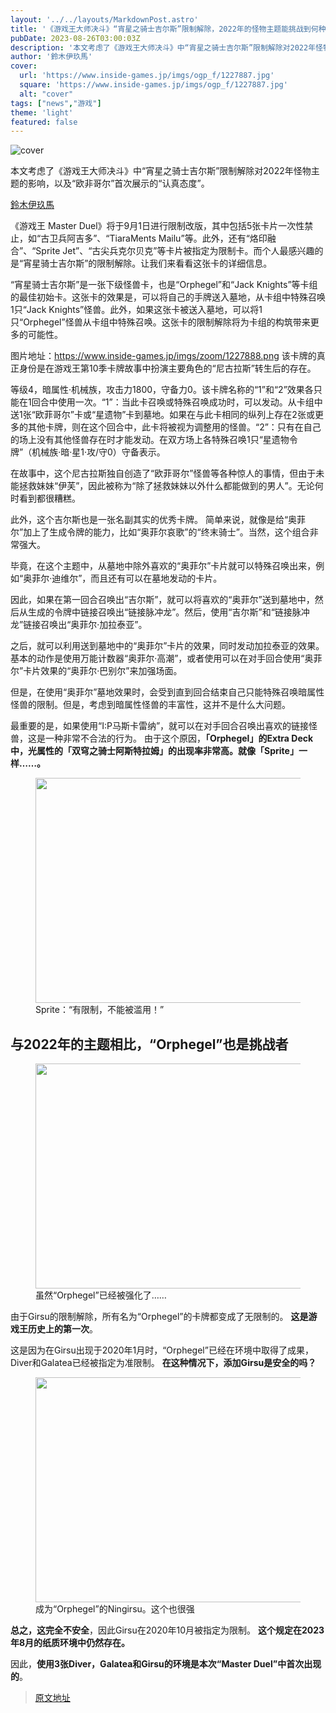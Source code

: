 ```yaml
---
layout: '../../layouts/MarkdownPost.astro'
title: '《游戏王大师决斗》“宵星之骑士吉尔斯”限制解除，2022年的怪物主题能挑战到何种程度？考虑“欧非哥尔”首次展示的“认真态度”'
pubDate: 2023-08-26T03:00:03Z
description: '本文考虑了《游戏王大师决斗》中“宵星之骑士吉尔斯”限制解除对2022年怪物主题的影响，以及“欧非哥尔”首次展示的“认真态度”。'
author: '鈴木伊玖馬'
cover:
  url: 'https://www.inside-games.jp/imgs/ogp_f/1227887.jpg'
  square: 'https://www.inside-games.jp/imgs/ogp_f/1227887.jpg'
  alt: "cover"
tags: ["news","游戏"]
theme: 'light'
featured: false
---
```


![cover](https://www.inside-games.jp/imgs/ogp_f/1227887.jpg)

本文考虑了《游戏王大师决斗》中“宵星之骑士吉尔斯”限制解除对2022年怪物主题的影响，以及“欧非哥尔”首次展示的“认真态度”。

<a href="/author/10288/recent/%E9%88%B4%E6%9C%A8%E4%BC%8A%E7%8E%96%E9%A6%AC">鈴木伊玖馬</a>

《游戏王 Master Duel》将于9月1日进行限制改版，其中包括5张卡片一次性禁止，如“古卫兵阿吉多”、“TiaraMents Mailu”等。此外，还有“烙印融合”、“Sprite Jet”、“古尖兵克尔贝克”等卡片被指定为限制卡。而个人最感兴趣的是“宵星骑士吉尔斯”的限制解除。让我们来看看这张卡的详细信息。

“宵星骑士吉尔斯”是一张下级怪兽卡，也是“Orphegel”和“Jack Knights”等卡组的最佳初始卡。这张卡的效果是，可以将自己的手牌送入墓地，从卡组中特殊召唤1只“Jack Knights”怪兽。此外，如果这张卡被送入墓地，可以将1只“Orphegel”怪兽从卡组中特殊召唤。这张卡的限制解除将为卡组的构筑带来更多的可能性。

图片地址：https://www.inside-games.jp/imgs/zoom/1227888.png
该卡牌的真正身份是在游戏王第10季卡牌故事中扮演主要角色的“尼古拉斯”转生后的存在。

等级4，暗属性·机械族，攻击力1800，守备力0。该卡牌名称的“1”和“2”效果各只能在1回合中使用一次。“1”：当此卡召唤或特殊召唤成功时，可以发动。从卡组中送1张“欧菲哥尔”卡或“星遗物”卡到墓地。如果在与此卡相同的纵列上存在2张或更多的其他卡牌，则在这个回合中，此卡将被视为调整用的怪兽。“2”：只有在自己的场上没有其他怪兽存在时才能发动。在双方场上各特殊召唤1只“星遗物令牌”（机械族·暗·星1·攻/守0）守备表示。

在故事中，这个尼古拉斯独自创造了“欧菲哥尔”怪兽等各种惊人的事情，但由于未能拯救妹妹“伊芙”，因此被称为“除了拯救妹妹以外什么都能做到的男人”。无论何时看到都很糟糕。

此外，这个吉尔斯也是一张名副其实的优秀卡牌。
简单来说，就像是给“奥菲尔”加上了生成令牌的能力，比如“奥菲尔哀歌”的“终末骑士”。当然，这个组合非常强大。

毕竟，在这个主题中，从墓地中除外喜欢的“奥菲尔”卡片就可以特殊召唤出来，例如“奥菲尔·迪维尔”，而且还有可以在墓地发动的卡片。

因此，如果在第一回合召唤出“吉尔斯”，就可以将喜欢的“奥菲尔”送到墓地中，然后从生成的令牌中链接召唤出“链接脉冲龙”。然后，使用“吉尔斯”和“链接脉冲龙”链接召唤出“奥菲尔·加拉泰亚”。

之后，就可以利用送到墓地中的“奥菲尔”卡片的效果，同时发动加拉泰亚的效果。基本的动作是使用万能计数器“奥菲尔·高潮”，或者使用可以在对手回合使用“奥菲尔”卡片效果的“奥菲尔·巴别尔”来加强场面。

但是，在使用“奥菲尔”墓地效果时，会受到直到回合结束自己只能特殊召唤暗属性怪兽的限制。但是，考虑到暗属性怪兽的丰富性，这并不是什么大问题。

最重要的是，如果使用“I:P马斯卡雷纳”，就可以在对手回合召唤出喜欢的链接怪兽，这是一种非常不合法的行为。
由于这个原因，<b>「Orphegel」的Extra Deck中，光属性的「双穹之骑士阿斯特拉姆」的出现率非常高。就像「Sprite」一样……。</b></p><figure class="ctms-editor-image"><img src="https://www.inside-games.jp/imgs/zoom/1227895.png" class="inline-article-image" width="640" height="360"><figcaption>Sprite：“有限制，不能被滥用！”</figcaption></figure><h2>与2022年的主题相比，“Orphegel”也是挑战者</h2><figure class="ctms-editor-image"><img src="https://www.inside-games.jp/imgs/zoom/1227896.png" class="inline-article-image" width="640" height="360"><figcaption>虽然“Orphegel”已经被强化了……</figcaption></figure><p>由于Girsu的限制解除，所有名为“Orphegel”的卡牌都变成了无限制的。 <b>这是游戏王历史上的第一次</b>。</p><p>这是因为在Girsu出现于2020年1月时，“Orphegel”已经在环境中取得了成果，Diver和Galatea已经被指定为准限制。 <b>在这种情况下，添加Girsu是安全的吗？</b></p><figure class="ctms-editor-image"><img src="https://www.inside-games.jp/imgs/zoom/1227890.jpg" class="inline-article-image" width="640" height="360"><figcaption>成为“Orphegel”的Ningirsu。这个也很强</figcaption></figure><p><b>总之，这完全不安全</b>，因此Girsu在2020年10月被指定为限制。 <b>这个规定在2023年8月的纸质环境中仍然存在。</b></p><p>因此，<b>使用3张Diver，Galatea和Girsu的环境是本次“Master Duel”中首次出现的</b>。</p>

>[原文地址](https://www.inside-games.jp/article/2023/08/26/148108.html)  